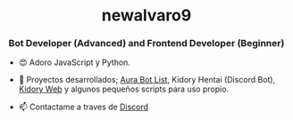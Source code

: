 <h1 align="center">newalvaro9</h1>
<h3 align="center">Bot Developer (Advanced) and Frontend Developer (Beginner)</h3>

- 😍 Adoro JavaScript y Python.

- 🎈 Proyectos desarrollados; <a href="https://auralist.glitch.me" target="_blank">Aura Bot List</a>, Kidory Hentai (Discord Bot), [Kidory Web](https://www.kidory.tk) y algunos pequeños scripts para uso propio.

- 📫 Contactame a traves de [Discord](https://discordapp.com/users/709131461374246932/ 'Go to newalvaro9 discord profile')
